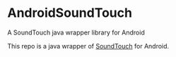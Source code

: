 # AndroidSoundTouch
A SoundTouch java wrapper library for Android

This repo is a java wrapper of [SoundTouch](https://www.surina.net/soundtouch/) for Android.
